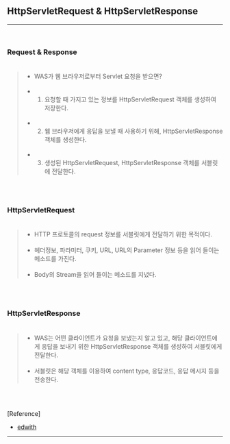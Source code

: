HttpServletRequest & HttpServletResponse
----------------------------------------

---

<br>

### Request & Response<br><br>

> -	WAS가 웹 브라우저로부터 Servlet 요청을 받으면?<br><br>
> -	1. 요청할 때 가지고 있는 정보를 HttpServletRequest 객체를 생성하여 저장한다.<br><br>
> -	2. 웹 브라우저에게 응답을 보낼 때 사용하기 위해, HttpServletResponse 객체를 생성한다.<br><br>
> -	3. 생성된 HttpServletRequest, HttpServletResponse 객체를 서블릿에 전달한다.

<br><br>

### HttpServletRequest<br><br>

> -	HTTP 프로토콜의 request 정보를 서블릿에게 전달하기 위한 목적이다.<br><br>
> -	헤더정보, 파라미터, 쿠키, URL, URL의 Parameter 정보 등을 읽어 들이는 메소드를 가진다.<br><br>
> -	Body의 Stream을 읽어 들이는 메소드를 지녔다.

<br><br>

### HttpServletResponse<br><br>

> -	WAS는 어떤 클라이언트가 요청을 보냈는지 알고 있고, 해당 클라이언트에게 응답을 보내기 위한 HttpServletResponse 객체를 생성하여 서블릿에게 전달한다.<br><br>
> -	서블릿은 해당 객체를 이용하여 content type, 응답코드, 응답 메시지 등을 전송한다.

<br><br>

[Reference]

-	[edwith](https://www.edwith.org/boostcourse-web/lecture/16689/)

---
